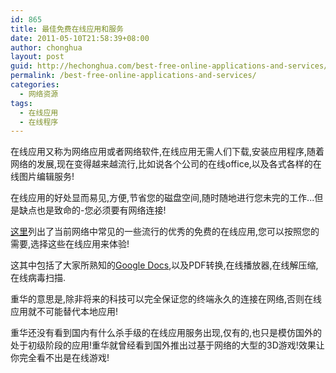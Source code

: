```yaml
---
id: 865
title: 最佳免费在线应用和服务
date: 2011-05-10T21:58:39+08:00
author: chonghua
layout: post
guid: http://hechonghua.com/best-free-online-applications-and-services/
permalink: /best-free-online-applications-and-services/
categories:
  - 网络资源
tags:
  - 在线应用
  - 在线程序
---
```

在线应用又称为网络应用或者网络软件,在线应用无需人们下载,安装应用程序,随着网络的发展,现在变得越来越流行,比如说各个公司的在线office,以及各式各样的在线图片编辑服务!

在线应用的好处显而易见,方便,节省您的磁盘空间,随时随地进行您未完的工作...但是缺点也是致命的-您必须要有网络连接!

<!--more-->

<a href="http://www.techsupportalert.com/content/best-free-online-applications-and-services.htm" target="_blank">这里</a>列出了当前网络中常见的一些流行的优秀的免费的在线应用,您可以按照您的需要,选择这些在线应用来体验!

这其中包括了大家所熟知的<a href="http://docs.google.com/" target="_blank">Google Docs</a>,以及PDF转换,在线播放器,在线解压缩,在线病毒扫描.

重华的意思是,除非将来的科技可以完全保证您的终端永久的连接在网络,否则在线应用就不可能替代本地应用!

重华还没有看到国内有什么杀手级的在线应用服务出现,仅有的,也只是模仿国外的处于初级阶段的应用!重华就曾经看到国外推出过基于网络的大型的3D游戏!效果让你完全看不出是在线游戏!